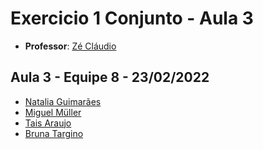 # Exercicio 1 Conjunto - Aula 3

- **Professor**: [Zé Cláudio](https://www.linkedin.com/in/jose-claudio/) 

## **Aula 3 - Equipe 8 - 23/02/2022**
- [Natalia Guimarães](https://github.com/guimaraesnatalia)
- [Miguel Müller](https://github.com/miguelsmuller)
- [Tais Araujo](https://github.com/taisjjorge)
- [Bruna Targino](https://github.com/)